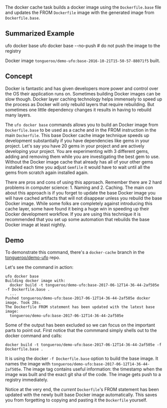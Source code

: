 The docker cache task builds a docker image using the `Dockerfile.base` file and
updates the FROM `Dockerfile` image with the generated image from `Dockerfile.base`.

## Summarized Example

  ufo docker base
  ufo docker base --no-push # do not push the image to the registry

Docker image `tongueroo/demo-ufo:base-2016-10-21T15-50-57-88071f5` built.

## Concept

Docker is fantastic and has given developers more power and control over the OS their application runs on.  Sometimes building Docker images can be slow though.  Docker layer caching technology helps immensely to speed up the process as Docker will only rebuild layers that require rebuilding. But sometimes one little dependency changes it results in having to rebuild many layers.

The `ufo docker base` commands allows you to build an Docker image from `Dockerfile.base` to be used as a cache and in the FROM instruction in the main `Dockerfile`.  This base Docker cache image technique speeds up development substantially if you have dependencies like gems in your project.  Let's say you have 20 gems in your project and are actively developing your project. You are experimenting with 3 different gems, adding and removing them while you are investigating the best gem to use.  Without the Docker image cache that already has all of your other gems installed each time you adjust `Gemfile` it would have to wait until all the gems from scratch again installed again.

There are pros and cons of using this approach.  Remember there are 2 hard problems in computer science: 1. Naming and 2. Caching.  The main con about this approach is if you forget to update the base Docker image you will have cached artifacts that will not disappear unless you rebuild the base Docker image.  While some folks are completely against introducing this cache layer, some have found it being a huge win in speeding up their Docker development workflow.  If you are using this technique it is recommended that you set up some automation that rebuilds the base Docker image at least nightly.

## Demo

To demonstrate this command, there's a `docker-cache` branch in the [tongueroo/demo-ufo](https://github.com/tongueroo/demo-ufo/tree/docker-cache) repo.

 Let's see the command in action:

    ufo docker base
    Building docker image with:
      docker build -t tongueroo/demo-ufo:base-2017-06-12T14-36-44-2af505e -f Dockerfile.base .
      ...
    Pushed tongueroo/demo-ufo:base-2017-06-12T14-36-44-2af505e docker image. Took 28s.
    The Dockerfile FROM statement has been updated with the latest base image:
      tongueroo/demo-ufo:base-2017-06-12T14-36-44-2af505e

Some of the output has been excluded so we can focus on the important parts to point out. First notice that the commmand simply shells out to the docker command and calls:

    docker build -t tongueroo/demo-ufo:base-2017-06-12T14-36-44-2af505e -f Dockerfile.base .

It is using the docker `-f Dockerfile.base` option to build the base image.  It names the image with `tongueroo/demo-ufo:base-2017-06-12T14-36-44-2af505e`.  The image tag contains useful information: the timestamp when the image was built and the exact git sha of the code.  The image gets push to a registry immediately.

Notice at the very end, the *current* `Dockerfile`'s FROM statement has been updated with the newly built base Docker image automatically.  This saves you from forgetting to copying and pasting it the `Dockerfile` yourself.
